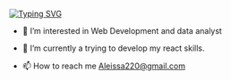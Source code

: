 [![Typing SVG](https://readme-typing-svg.herokuapp.com?size=30&duration=3000&color=A40000&center=true&lines=Hello%2C+There!+%F0%9F%91%8B;This+is+Abdulaziz+Aleissa....+%F0%9F%98%80;It's+a+pleasure+to+meet+you+%F0%9F%8E%88)](https://git.io/typing-svg)

- 👀 I’m interested in Web Development and data analyst 
- 🌱 I’m currently a trying to develop my react skills.

- 📫 How to reach me Aleissa220@gmail.com

<!---
AleissaDj/AleissaDj is a ✨ special ✨ repository because its `README.md` (this file) appears on your GitHub profile.
You can click the Preview link to take a look at your changes.
--->


